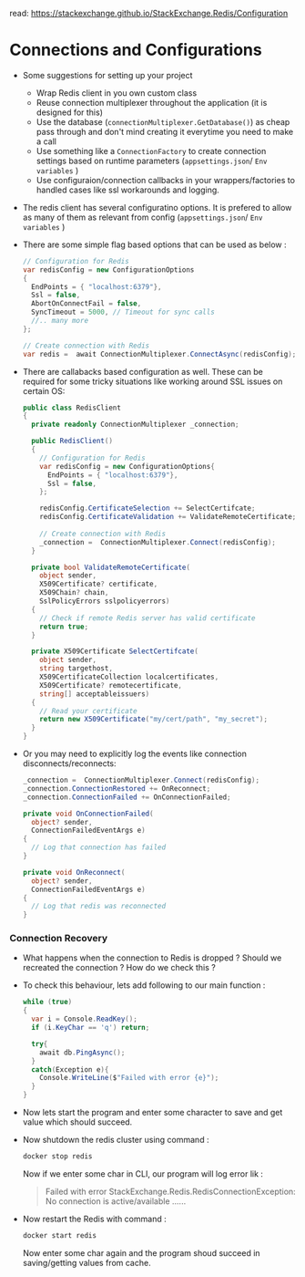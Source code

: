 read: https://stackexchange.github.io/StackExchange.Redis/Configuration

# Connections and Configurations

- Some suggestions for setting up your project

  - Wrap Redis client  in you own custom class
  - Reuse connection multiplexer throughout the application (it is designed for this)
  - Use the database (`connectionMultiplexer.GetDatabase()`) as cheap pass through and don't mind creating it everytime you need to make a call
  - Use something like a `ConnectionFactory` to create connection settings based on runtime parameters (`appsettings.json`/ `Env variables` )
  - Use configuraion/connection callbacks in your wrappers/factories to handled cases like ssl workarounds and logging.

- The redis client has several configuratino options. It is prefered to allow as many of them as relevant from config (`appsettings.json`/ `Env variables` )

- There are some simple flag based options that can be used as below : 

  ```csharp
  // Configuration for Redis
  var redisConfig = new ConfigurationOptions
  {
    EndPoints = { "localhost:6379"},
    Ssl = false,
    AbortOnConnectFail = false,
    SyncTimeout = 5000, // Timeout for sync calls
    //.. many more
  };
  
  // Create connection with Redis
  var redis =  await ConnectionMultiplexer.ConnectAsync(redisConfig);
  ```

- There are callabacks based configuration as well. These can be required for some tricky situations like working around SSL issues on certain OS: 

  ```csharp
  public class RedisClient
  {
    private readonly ConnectionMultiplexer _connection;
  
    public RedisClient()
    {
      // Configuration for Redis
      var redisConfig = new ConfigurationOptions{
        EndPoints = { "localhost:6379"},
        Ssl = false,
      };
  
      redisConfig.CertificateSelection += SelectCertifcate;
      redisConfig.CertificateValidation += ValidateRemoteCertificate;
      
      // Create connection with Redis
      _connection =  ConnectionMultiplexer.Connect(redisConfig);
    }
  
    private bool ValidateRemoteCertificate(
      object sender, 
      X509Certificate? certificate, 
      X509Chain? chain, 
      SslPolicyErrors sslpolicyerrors)
    {
      // Check if remote Redis server has valid certificate
      return true;
    }
  
    private X509Certificate SelectCertifcate(
      object sender, 
      string targethost, 
      X509CertificateCollection localcertificates, 
      X509Certificate? remotecertificate, 
      string[] acceptableissuers)
    {
      // Read your certificate
      return new X509Certificate("my/cert/path", "my_secret");
    }
  }
  ```

  

- Or you may need to explicitly log the events like connection disconnects/reconnects: 

  ```csharp
  _connection =  ConnectionMultiplexer.Connect(redisConfig);
  _connection.ConnectionRestored += OnReconnect;
  _connection.ConnectionFailed += OnConnectionFailed;
  
  private void OnConnectionFailed(
    object? sender, 
    ConnectionFailedEventArgs e)
  {
    // Log that connection has failed
  }
  
  private void OnReconnect(
    object? sender, 
    ConnectionFailedEventArgs e)
  {
    // Log that redis was reconnected
  }
  ```

  



### Connection Recovery

- What happens when the connection to Redis is dropped ? Should we recreated the connection ? How do we check this ? 

- To check this behaviour, lets add following to our main function : 

  ```csharp
  while (true)
  {
    var i = Console.ReadKey();
    if (i.KeyChar == 'q') return;
  
    try{
      await db.PingAsync();
    }
    catch(Exception e){
      Console.WriteLine($"Failed with error {e}");
    }
  }
  ```

- Now lets start the program and enter some character to save and get value which should succeed.

- Now shutdown the redis cluster using command : 

  ```bash
  docker stop redis
  ```

  Now if we enter some char in CLI, our program will log error lik : 

  > Failed with error StackExchange.Redis.RedisConnectionException: No connection is active/available ......

- Now restart the Redis with command : 

  ```bash
  docker start redis
  ```

  Now enter some char again and the program shoud succeed in saving/getting values from cache.

